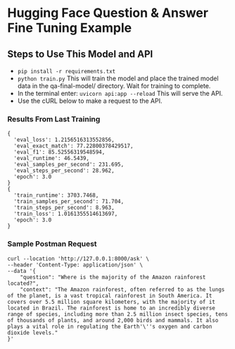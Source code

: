 # Hugging Face Question & Answer Fine Tuning Example


## Steps to Use This Model and API
- ```pip install -r requirements.txt```
- ```python train.py``` This will train the model and place the trained model data in the qa-final-model/ directory. Wait for training to complete.
- In the terminal enter: ```uvicorn api:app --reload``` This will serve the API.
- Use the cURL below to make a request to the API.


### Results From Last Training

```
{
  'eval_loss': 1.2156516313552856,
  'eval_exact_match': 77.22800378429517,
  'eval_f1': 85.52556319548594,
  'eval_runtime': 46.5439,
  'eval_samples_per_second': 231.695,
  'eval_steps_per_second': 28.962,
  'epoch': 3.0
}            
{
  'train_runtime': 3703.7468,
  'train_samples_per_second': 71.704,
  'train_steps_per_second': 8.963,
  'train_loss': 1.0161355514613697,
  'epoch': 3.0
}
```

### Sample Postman Request

```
curl --location 'http://127.0.0.1:8000/ask' \
--header 'Content-Type: application/json' \
--data '{
    "question": "Where is the majority of the Amazon rainforest located?",
    "context": "The Amazon rainforest, often referred to as the lungs of the planet, is a vast tropical rainforest in South America. It covers over 5.5 million square kilometers, with the majority of it located in Brazil. The rainforest is home to an incredibly diverse range of species, including more than 2.5 million insect species, tens of thousands of plants, and around 2,000 birds and mammals. It also plays a vital role in regulating the Earth'\''s oxygen and carbon dioxide levels."
}'
```